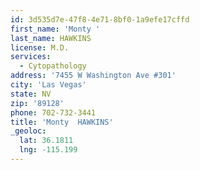 ```yaml
---
id: 3d535d7e-47f8-4e71-8bf0-1a9efe17cffd
first_name: 'Monty '
last_name: HAWKINS
license: M.D.
services:
  - Cytopathology
address: '7455 W Washington Ave #301'
city: 'Las Vegas'
state: NV
zip: '89128'
phone: 702-732-3441
title: 'Monty  HAWKINS'
_geoloc:
  lat: 36.1811
  lng: -115.199
---
```

